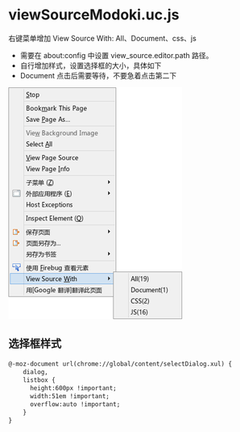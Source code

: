 viewSourceModoki.uc.js
======================

右键菜单增加 View Source With: All、Document、css、js

 - 需要在 about:config 中设置 view_source.editor.path 路径。
 - 自行增加样式，设置选择框的大小，具体如下
 - Document 点击后需要等待，不要急着点击第二下

![效果图](viewSourceModoki.png)


## 选择框样式

	@-moz-document url(chrome://global/content/selectDialog.xul) {
		dialog,
		listbox {
		  height:600px !important;
		  width:51em !important;
		  overflow:auto !important;
		}
	}